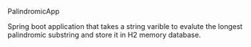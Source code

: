 PalindromicApp

Spring boot application that takes a string varible to evalute the longest palindromic substring and store it in H2 memory database.
